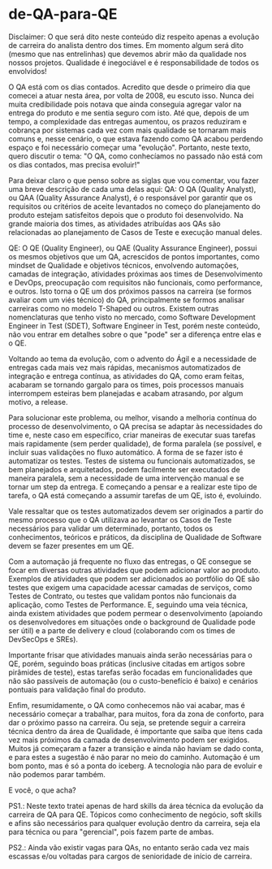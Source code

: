 # de-QA-para-QE

Disclaimer: O que será dito neste conteúdo diz respeito apenas a evolução de carreira do analista dentro dos times. Em momento algum será dito (mesmo que nas entrelinhas) que devemos abrir mão da qualidade nos nossos projetos. Qualidade é inegociável e é responsabilidade de todos os envolvidos!

O QA está com os dias contados. Acredito que desde o primeiro dia que comecei a atuar nesta área, por volta de 2008, eu escuto isso. Nunca dei muita credibilidade pois notava que ainda conseguia agregar valor na entrega do produto e me sentia seguro com isto. Até que, depois de um tempo, a complexidade das entregas aumentou, os prazos reduziram e cobrança por sistemas cada vez com mais qualidade se tornaram mais comuns e, nesse cenário, o que estava fazendo como QA acabou perdendo espaço e foi necessário começar uma "evolução".
Portanto, neste texto, quero discutir o tema: "O QA, como conhecíamos no passado não está com os dias contados, mas precisa evoluir!"

Para deixar claro o que penso sobre as siglas que vou comentar, vou fazer uma breve descrição de cada uma delas aqui:
QA: O QA (Quality Analyst), ou QAA (Quality Assurance Analyst), é o responsável por garantir que os requisitos ou critérios de aceite levantados no começo do planejamento do produto estejam satisfeitos depois que o produto foi desenvolvido. Na grande maioria dos times, as atividades atribuídas aos QAs são relacionadas ao planejamento de Casos de Teste e execução manual deles. 

QE: O QE (Quality Engineer), ou QAE (Quality Assurance Engineer), possui os mesmos objetivos que um QA, acrescidos de pontos importantes, como mindset de Qualidade e objetivos técnicos, envolvendo automações, camadas de integração, atividades próximas aos times de Desenvolvimento e DevOps, preocupação com requisitos não funcionais, como performance, e outros. Isto torna o QE um dos próximos passos na carreira (se formos avaliar com um viés técnico) do QA, principalmente se formos analisar carreiras como no modelo T-Shaped ou outros. Existem outras nomenclaturas que tenho visto no mercado, como Software Development Engineer in Test (SDET), Software Engineer in Test, porém neste conteúdo, não vou entrar em detalhes sobre o que "pode" ser a diferença entre elas e o QE.

Voltando ao tema da evolução, com o advento do Ágil e a necessidade de entregas cada mais vez mais rápidas, mecanismos automatizados de integração e entrega contínua, as atividades do QA, como eram feitas, acabaram se tornando gargalo para os times, pois processos manuais interrompem esteiras bem planejadas e acabam atrasando, por algum motivo, a release.

Para solucionar este problema, ou melhor, visando a melhoria contínua do processo de desenvolvimento, o QA precisa se adaptar às necessidades do time e, neste caso em específico, criar maneiras de executar suas tarefas mais rapidamente (sem perder qualidade), de forma paralela (se possível, e incluir suas validações no fluxo automático. A forma de se fazer isto é automatizar os testes. Testes de sistema ou funcionais automatizados, se bem planejados e arquitetados, podem facilmente ser executados de maneira paralela, sem a necessidade de uma intervenção manual e se tornar um step da entrega. E começando a pensar e a realizar este tipo de tarefa, o QA está começando a assumir tarefas de um QE, isto é, evoluindo.

Vale ressaltar que os testes automatizados devem ser originados a partir do mesmo processo que o QA utilizava ao levantar os Casos de Teste necessários para validar um determinado, portanto, todos os conhecimentos, teóricos e práticos, da disciplina de Qualidade de Software devem se fazer presentes em um QE.

Com a automação já frequente no fluxo das entregas, o QE consegue se focar em diversas outras atividades que podem adicionar valor ao produto. Exemplos de atividades que podem ser adicionados ao portfólio do QE são testes que exigem uma capacidade acessar camadas de serviços, como Testes de Contrato, ou testes que validam pontos não funcionais da aplicação, como Testes de Performance. E, seguindo uma veia técnica, ainda existem atividades que podem permear o desenvolvimento (apoiando os desenvolvedores em situações onde o background de Qualidade pode ser útil) e a parte de delivery e cloud (colaborando com os times de DevSecOps e SREs).

Importante frisar que atividades manuais ainda serão necessárias para o QE, porém, seguindo boas práticas (inclusive citadas em artigos sobre pirâmides de teste), estas tarefas serão focadas em funcionalidades que não são passíveis de automação (ou o custo-benefício é baixo) e cenários pontuais para validação final do produto.

Enfim, resumidamente, o QA como conhecemos não vai acabar, mas é necessário começar a trabalhar, para muitos, fora da zona de conforto, para dar o próximo passo na carreira. Ou seja, se pretende seguir a carreira técnica dentro da área de Qualidade, é importante que saiba que itens cada vez mais próximos da camada de desenvolvimento podem ser exigidos. Muitos já começaram a fazer a transição e ainda não haviam se dado conta, e para estes a sugestão é não parar no meio do caminho. Automação é um bom ponto, mas é só a ponta do iceberg. A tecnologia não para de evoluir e não podemos parar também.

E você, o que acha? 

PS1.: Neste texto tratei apenas de hard skills da área técnica da evolução da carreira de QA para QE. Tópicos como conhecimento de negócio, soft skills e afins são necessários para qualquer evolução dentro da carreira, seja ela para técnica ou para "gerencial", pois fazem parte de ambas.

PS2.: Ainda vão existir vagas para QAs, no entanto serão cada vez mais escassas e/ou voltadas para cargos de senioridade de início de carreira.
